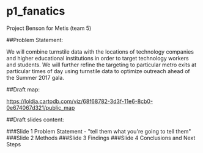 # p1_fanatics
Project Benson for Metis (team 5)

##Problem Statement:

We will combine turnstile data with the locations of technology companies and higher educational institutions in order to target technology workers and students.  We will further refine the targeting to particular metro exits at particular times of day using turnstile data to optimize outreach ahead of the Summer 2017 gala.

##Draft map: 

https://loldja.cartodb.com/viz/68f68782-3d3f-11e6-8cb0-0e674067d321/public_map

##Draft slides content:

###Slide 1 
Problem Statement - "tell them what you're going to tell them"
###Slide 2
Methods
###Slide 3
Findings
###Slide 4
Conclusions and Next Steps
